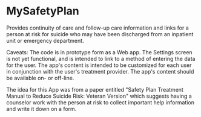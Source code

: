 MySafetyPlan
============

Provides continuity of care and follow-up care information and links for a person at risk for suicide who may have been discharged from an inpatient unit or emergency department.

Caveats: The code is in prototype form as a Web app. The Settings screen is not yet functional, and is intended to link to a method of entering the data for the user. The app's content is intended to be customized for each user in conjunction with the user's treatment provider. The app's content should be available on- or off-line.

The idea for this App was from a paper entitled "Safety Plan Treatment Manual to Reduce Suicide Risk: Veteran Version" which suggests having a counselor work with the person at risk to collect important help information and write it down on a form.
